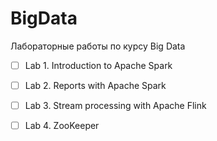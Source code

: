 # BigData
Лабораторные работы по курсу Big Data 

+[ ] Lab 1. Introduction to Apache Spark

+[ ] Lab 2. Reports with Apache Spark

+[ ] Lab 3. Stream processing with Apache Flink

+[ ] Lab 4. ZooKeeper
